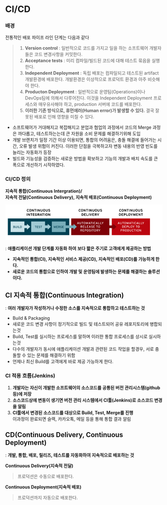 # CI/CD
### 배경
전통적인 배포 파이프 라인 단계는 다음과 같다
> 1. **Version control** : 일반적으로 코드를 가지고 일을 하는 소프트웨어 개발자들은 코드 변경사항을 커밋한다.
> 2. **Acceptance tests** : 미리 컴파일/빌드된 코드에 대해 테스트 묶음을 실행한다.
> 3. **Independent Deployment** : 독립 배포는 컴파일되고 테스트된 artifact 개발환경에 배포한다. 개발환경은 이상적으로 프로덕트 환경과 아주 비슷해야 한다.
> 4. **Producton Deployment** : 일반적으로 운영팀(Operations)이나 DevOps팀에 의해서 다루어진다. 이것을 Independent Deployment 프로세스와 매우유사해야 하고, production 서버에 코드를 배포한다.
> 5. **이러한 기존 방식으로, 휴먼에러(Human error)가 발생할 수 있다.** 결국 잘못된 배포로 인해 영향을 미칠 수 있다.
- 소프트웨어가 거대해지고 복잡해지고 분업과 협업의 과정에서 코드의 Merge 과정은 까다롭고, 테스트하는는데 큰 자원을 소비 문제를 해결하기위해 도입
- 개발 브랜치가 일정 기간 이상 이용되면, 통합의 어려움은, 충돌 해결에 들어가는 시간, 오류 발생 위험이 커진다. 이러한 단점을 극복하고자 변동 내용의 반영 빈도를 늘리는 자동화가 등장
- 빌드와 기능성을 검증하는 새로운 방법을 확보하고 기능의 개발과 배치 속도를 큰 폭으로 개선하기 시작하였다.
### CI/CD 정의
**지속적 통합(Continuous Intergration)/  
지속적 전달(Continuous Delivery), 지속적 배포(Continuous Deployment)**

<img src="./img/CI-CD-model.png">

: **애플리케이션 개발 단계를 자동화 하여 보다 짧은 주기로 고객에게 제공하는 방법**
- **지속적인 통합(CI), 지속적인 서비스 제공(CD), 지속적인 배포(CD)를 가능하게 한다.**
- **새로운 코드의 통합으로 인하여 개발 및 운영팀에 발생하는 문제를 해결하는 솔루션이다.**
## CI 지속적 통합(Continuous Integration)
: **여러 개발자가 작성하거나 수정한 소스를 지속적으로 통합하고 테스트하는 것**
- Build & Packaging
- 새로운 코드 변경 사항이 정기적으로 빌드 및 테스트되어 공유 레포지토리에 병합되는것
- Build, Test를 실시하는 프로세스를 말하며 이러한 통합 프로세스를 상시로 실시하는것
- 다수의 개발자가 동시에 애플리케이션 개발과 관련된 코드 작업을 할경우, 서로 충돌할 수 있는 문제를 해결하기 위함
- 언제나 최신 Build를 고객에게 바로 제공 가능하게 한다.
### CI 적용 흐름(Jenkins)

1. **개발자는 자신이 개발한 소프트웨어의 소스코드를 공통된 버전 관리시스템(github 등)에 저장**
2. **소스코드상에 변동이 생기면 버전 관리 시스템에서 CI툴(Jenkins)로 소스코드 변경을 알림**
3. **CI툴에서 변경된 소스코드를 대상으로 Build, Test, Merge를 진행**  
    이과정이 완료되면 슬랙, 카카오톡, 메일 등을 통해 통합 결과 알림
## CD(Continuous Delivery, Continuous Deployment)
: **개발, 통합, 배포, 릴리즈, 테스트를 자동화하여 지속적으로 배포하는 것**

**Continuous Delivery(지속적 전달)**  
> 프로덕션은 수동으로 배포한다.

**Continuous Deployment(지속적 배포)**
> 프로덕션까지 자동으로 배포한다.